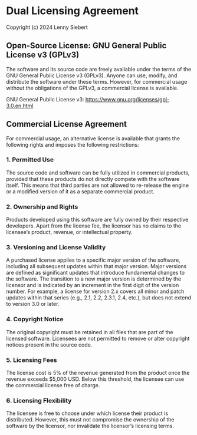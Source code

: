# Dual Licensing Agreement
Copyright (c) 2024 Lenny Siebert

## Open-Source License: GNU General Public License v3 (GPLv3)

The software and its source code are freely available under the terms 
of the GNU General Public License v3 (GPLv3). Anyone can use, modify, 
and distribute the software under these terms. However, for commercial
usage without the obligations of the GPLv3, a commercial license is available.

GNU General Public License v3: https://www.gnu.org/licenses/gpl-3.0.en.html
## Commercial License Agreement

For commercial usage, an alternative license is available that 
grants the following rights and imposes the following restrictions:

### 1. Permitted Use

The source code and software can be fully utilized in commercial products,
provided that these products do not directly compete with the software itself.
This means that third parties are not allowed to re-release the engine or a modified
version of it as a separate commercial product.

### 2. Ownership and Rights

Products developed using this software are fully owned by their respective 
developers. Apart from the license fee, the licensor has no claims to the 
licensee’s product, revenue, or intellectual property.

### 3. Versioning and License Validity

A purchased license applies to a specific major version of the software, 
including all subsequent updates within that major version. 
Major versions are defined as significant updates that introduce fundamental 
changes to the software. The transition to a new major version is determined 
by the licensor and is indicated by an increment in the first digit of the version 
number. For example, a license for version 2.x covers all minor and patch updates 
within that series (e.g., 2.1, 2.2, 2.3.1, 2.4, etc.), but does not extend to 
version 3.0 or later.

### 4. Copyright Notice

The original copyright must be retained in all files that are part of the licensed 
software. Licensees are not permitted to remove or alter copyright notices present 
in the source code.

### 5. Licensing Fees

The license cost is 5% of the revenue generated from the product once the revenue 
exceeds $5,000 USD. Below this threshold, the licensee can use the commercial 
license free of charge.

### 6. Licensing Flexibility

The licensee is free to choose under which license their product is distributed. 
However, this must not compromise the ownership of the software by the licensor, 
nor invalidate the licensor’s licensing terms.
